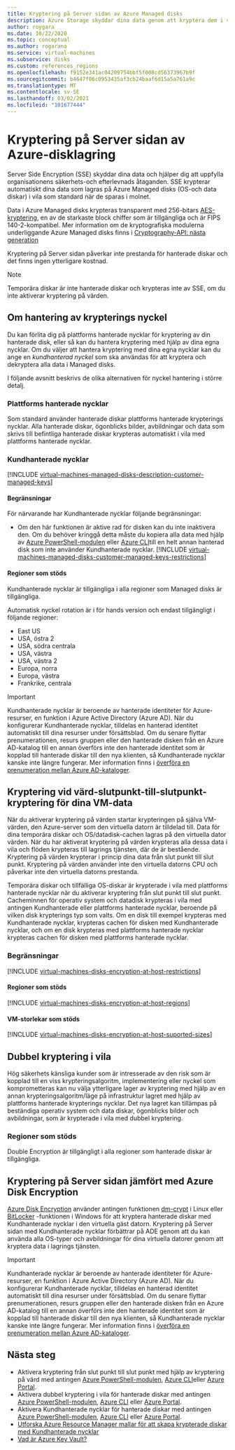 ```yaml
---
title: Kryptering på Server sidan av Azure Managed disks
description: Azure Storage skyddar dina data genom att kryptera dem i vila innan du sparar dem i lagrings kluster. Du kan använda Kundhanterade nycklar för att hantera kryptering med dina egna nycklar, eller så kan du lita på Microsoft-hanterade nycklar för kryptering av dina hanterade diskar.
author: roygara
ms.date: 10/22/2020
ms.topic: conceptual
ms.author: rogarana
ms.service: virtual-machines
ms.subservice: disks
ms.custom: references_regions
ms.openlocfilehash: f9152e341ac04209754bbf5f008cd56373967b9f
ms.sourcegitcommit: b4647f06c0953435af3cb24baaf6d15a5a761a9c
ms.translationtype: MT
ms.contentlocale: sv-SE
ms.lasthandoff: 03/02/2021
ms.locfileid: "101677444"
---
```

# <a name="server-side-encryption-of-azure-disk-storage"></a>Kryptering på Server sidan av Azure-disklagring

Server Side Encryption (SSE) skyddar dina data och hjälper dig att uppfylla organisationens säkerhets-och efterlevnads åtaganden. SSE krypterar automatiskt dina data som lagras på Azure Managed disks (OS-och data diskar) i vila som standard när de sparas i molnet. 

Data i Azure Managed disks krypteras transparent med 256-bitars [AES-kryptering](https://en.wikipedia.org/wiki/Advanced_Encryption_Standard), en av de starkaste block chiffer som är tillgängliga och är FIPS 140-2-kompatibel. Mer information om de kryptografiska modulerna underliggande Azure Managed disks finns i [Cryptography-API: nästa generation](/windows/desktop/seccng/cng-portal)

Kryptering på Server sidan påverkar inte prestanda för hanterade diskar och det finns ingen ytterligare kostnad. 

> [!NOTE]
> Temporära diskar är inte hanterade diskar och krypteras inte av SSE, om du inte aktiverar kryptering på värden.

## <a name="about-encryption-key-management"></a>Om hantering av krypterings nyckel

Du kan förlita dig på plattforms hanterade nycklar för kryptering av din hanterade disk, eller så kan du hantera kryptering med hjälp av dina egna nycklar. Om du väljer att hantera kryptering med dina egna nycklar kan du ange en *kundhanterad nyckel* som ska användas för att kryptera och dekryptera alla data i Managed disks. 

I följande avsnitt beskrivs de olika alternativen för nyckel hantering i större detalj.

### <a name="platform-managed-keys"></a>Plattforms hanterade nycklar

Som standard använder hanterade diskar plattforms hanterade krypterings nycklar. Alla hanterade diskar, ögonblicks bilder, avbildningar och data som skrivs till befintliga hanterade diskar krypteras automatiskt i vila med plattforms hanterade nycklar.

### <a name="customer-managed-keys"></a>Kundhanterade nycklar

[!INCLUDE [virtual-machines-managed-disks-description-customer-managed-keys](../../includes/virtual-machines-managed-disks-description-customer-managed-keys.md)]

#### <a name="restrictions"></a>Begränsningar

För närvarande har Kundhanterade nycklar följande begränsningar:

- Om den här funktionen är aktive rad för disken kan du inte inaktivera den.
    Om du behöver kringgå detta måste du kopiera alla data med hjälp av [Azure PowerShell-modulen](windows/disks-upload-vhd-to-managed-disk-powershell.md#copy-a-managed-disk) eller [Azure CLI](linux/disks-upload-vhd-to-managed-disk-cli.md#copy-a-managed-disk)till en helt annan hanterad disk som inte använder Kundhanterade nycklar.
[!INCLUDE [virtual-machines-managed-disks-customer-managed-keys-restrictions](../../includes/virtual-machines-managed-disks-customer-managed-keys-restrictions.md)]

#### <a name="supported-regions"></a>Regioner som stöds

Kundhanterade nycklar är tillgängliga i alla regioner som Managed disks är tillgängliga.

Automatisk nyckel rotation är i för hands version och endast tillgängligt i följande regioner:

- East US
- USA, östra 2
- USA, södra centrala
- USA, västra
- USA, västra 2
- Europa, norra
- Europa, västra
- Frankrike, centrala

> [!IMPORTANT]
> Kundhanterade nycklar är beroende av hanterade identiteter för Azure-resurser, en funktion i Azure Active Directory (Azure AD). När du konfigurerar Kundhanterade nycklar, tilldelas en hanterad identitet automatiskt till dina resurser under försättsblad. Om du senare flyttar prenumerationen, resurs gruppen eller den hanterade disken från en Azure AD-katalog till en annan överförs inte den hanterade identitet som är kopplad till hanterade diskar till den nya klienten, så Kundhanterade nycklar kanske inte längre fungerar. Mer information finns i [överföra en prenumeration mellan Azure AD-kataloger](../active-directory/managed-identities-azure-resources/known-issues.md#transferring-a-subscription-between-azure-ad-directories).

## <a name="encryption-at-host---end-to-end-encryption-for-your-vm-data"></a>Kryptering vid värd-slutpunkt-till-slutpunkt-kryptering för dina VM-data

När du aktiverar kryptering på värden startar krypteringen på själva VM-värden, den Azure-server som den virtuella datorn är tilldelad till. Data för dina temporära diskar och OS/datadisk-cachen lagras på den virtuella dator värden. När du har aktiverat kryptering på värden krypteras alla dessa data i vila och flöden krypteras till lagrings tjänsten, där de är bestående. Kryptering på värden krypterar i princip dina data från slut punkt till slut punkt. Kryptering på värden använder inte den virtuella datorns CPU och påverkar inte den virtuella datorns prestanda. 

Temporära diskar och tillfälliga OS-diskar är krypterade i vila med plattforms hanterade nycklar när du aktiverar kryptering från slut punkt till slut punkt. Cacheminnen för operativ system och datadisk krypteras i vila med antingen Kundhanterade eller plattforms hanterade nycklar, beroende på vilken disk krypterings typ som valts. Om en disk till exempel krypteras med Kundhanterade nycklar, krypteras cachen för disken med Kundhanterade nycklar, och om en disk krypteras med plattforms hanterade nycklar krypteras cachen för disken med plattforms hanterade nycklar.

### <a name="restrictions"></a>Begränsningar

[!INCLUDE [virtual-machines-disks-encryption-at-host-restrictions](../../includes/virtual-machines-disks-encryption-at-host-restrictions.md)]

#### <a name="supported-regions"></a>Regioner som stöds

[!INCLUDE [virtual-machines-disks-encryption-at-host-regions](../../includes/virtual-machines-disks-encryption-at-host-regions.md)]

#### <a name="supported-vm-sizes"></a>VM-storlekar som stöds

[!INCLUDE [virtual-machines-disks-encryption-at-host-suported-sizes](../../includes/virtual-machines-disks-encryption-at-host-suported-sizes.md)]

## <a name="double-encryption-at-rest"></a>Dubbel kryptering i vila

Hög säkerhets känsliga kunder som är intresserade av den risk som är kopplad till en viss krypteringsalgoritm, implementering eller nyckel som komprometteras kan nu välja ytterligare lager av kryptering med hjälp av en annan krypteringsalgoritm/läge på infrastruktur lagret med hjälp av plattforms hanterade krypterings nycklar. Det nya lagret kan tillämpas på beständiga operativ system och data diskar, ögonblicks bilder och avbildningar, som är krypterade i vila med dubbel kryptering.

### <a name="supported-regions"></a>Regioner som stöds

Double Encryption är tillgängligt i alla regioner som hanterade diskar är tillgängliga.

## <a name="server-side-encryption-versus-azure-disk-encryption"></a>Kryptering på Server sidan jämfört med Azure Disk Encryption

[Azure Disk Encryption](../security/fundamentals/azure-disk-encryption-vms-vmss.md) använder antingen funktionen [dm-crypt](https://en.wikipedia.org/wiki/Dm-crypt) i Linux eller [BitLocker](/windows/security/information-protection/bitlocker/bitlocker-overview) -funktionen i Windows för att kryptera hanterade diskar med Kundhanterade nycklar i den virtuella gäst datorn.  Kryptering på Server sidan med Kundhanterade nycklar förbättrar på ADE genom att du kan använda alla OS-typer och avbildningar för dina virtuella datorer genom att kryptera data i lagrings tjänsten.
> [!IMPORTANT]
> Kundhanterade nycklar är beroende av hanterade identiteter för Azure-resurser, en funktion i Azure Active Directory (Azure AD). När du konfigurerar Kundhanterade nycklar, tilldelas en hanterad identitet automatiskt till dina resurser under försättsblad. Om du senare flyttar prenumerationen, resurs gruppen eller den hanterade disken från en Azure AD-katalog till en annan överförs inte den hanterade identitet som är kopplad till hanterade diskar till den nya klienten, så Kundhanterade nycklar kanske inte längre fungerar. Mer information finns i [överföra en prenumeration mellan Azure AD-kataloger](../active-directory/managed-identities-azure-resources/known-issues.md#transferring-a-subscription-between-azure-ad-directories).

## <a name="next-steps"></a>Nästa steg

- Aktivera kryptering från slut punkt till slut punkt med hjälp av kryptering på värd med antingen [Azure PowerShell-modulen](windows/disks-enable-host-based-encryption-powershell.md), [Azure CLI](linux/disks-enable-host-based-encryption-cli.md)eller [Azure Portal](disks-enable-host-based-encryption-portal.md).
- Aktivera dubbel kryptering i vila för hanterade diskar med antingen [Azure PowerShell-modulen](windows/disks-enable-double-encryption-at-rest-powershell.md), [Azure CLI](linux/disks-enable-double-encryption-at-rest-cli.md) eller [Azure Portal](disks-enable-double-encryption-at-rest-portal.md).
- Aktivera Kundhanterade nycklar för hanterade diskar med antingen [Azure PowerShell-modulen](windows/disks-enable-customer-managed-keys-powershell.md), [Azure CLI](linux/disks-enable-customer-managed-keys-cli.md) eller [Azure Portal](disks-enable-customer-managed-keys-portal.md).
- [Utforska Azure Resource Manager mallar för att skapa krypterade diskar med Kundhanterade nycklar](https://github.com/ramankumarlive/manageddiskscmkpreview)
- [Vad är Azure Key Vault?](../key-vault/general/overview.md)